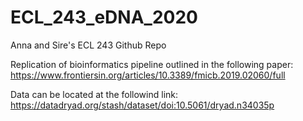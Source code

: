 # ECL_243_eDNA_2020
Anna and Sire's ECL 243 Github Repo

Replication of bioinformatics pipeline outlined in the following paper:
https://www.frontiersin.org/articles/10.3389/fmicb.2019.02060/full

Data can be located at the followind link:
https://datadryad.org/stash/dataset/doi:10.5061/dryad.n34035p

